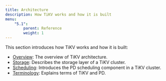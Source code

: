 ```yaml
---
title: Architecture
description: How TiKV works and how it is built
menu:
    "5.1":
        parent: Reference
        weight: 1
---
```


This section introduces how TiKV works and how it is built:

- [Overview](../overview): The overview of TiKV architecture.
- [Storage](../storage): Describes the storage layer of a TiKV cluster.
- [Scheduling](../scheduling): Introduces the PD scheduling component in a TiKV cluster.
- [Terminology](../terminology): Explains terms of TiKV and PD.
